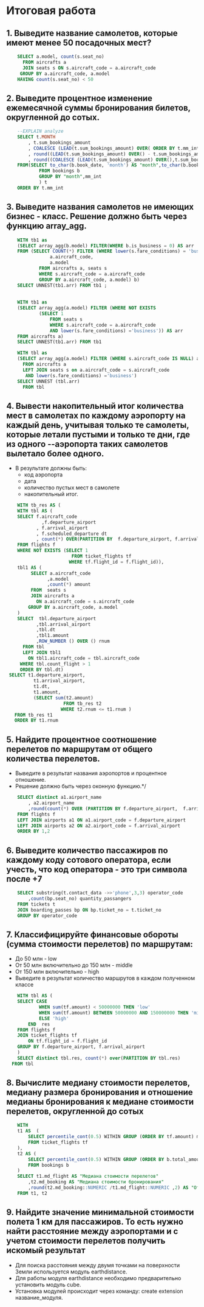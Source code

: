 # Итоговая работа
## 1. Выведите название самолетов, которые имеют менее 50 посадочных мест?
```SQL
    SELECT a.model, count(s.seat_no)
      FROM aircrafts a
      JOIN seats s ON s.aircraft_code = a.aircraft_code 
     GROUP BY a.aircraft_code, a.model   
    HAVING count(s.seat_no) < 50  
```

## 2. Выведите процентное изменение ежемесячной суммы бронирования билетов, округленной до сотых.
```SQL
    --EXPLAIN analyze
    SELECT t.MONTH
        , t.sum_bookings_amount
        , COALESCE (LEAD(t.sum_bookings_amount) OVER( ORDER BY t.mm_int),0)
        , round((LEAD(t.sum_bookings_amount) OVER() - t.sum_bookings_amount) / t.sum_bookings_amount*100,2) change_persent_amount 
        , round((COALESCE (LEAD(t.sum_bookings_amount) OVER(),t.sum_bookings_amount) - t.sum_bookings_amount) / t.sum_bookings_amount*100,2) change_persent_amount 
    FROM(SELECT to_char(b.book_date, 'month') AS "month",to_char(b.book_date,'MM') mm_int,  sum (b.total_amount) sum_bookings_amount 
            FROM bookings b 
            GROUP BY "month",mm_int
            ) t
    ORDER BY t.mm_int
```

## 3. Выведите названия самолетов не имеющих бизнес - класс. Решение должно быть через функцию array_agg.
```SQL
    WITH tb1 as
    (SELECT array_agg(b.model) FILTER(WHERE b.is_business = 0) AS arr
    FROM (SELECT COUNT(*) FILTER (WHERE lower(s.fare_conditions) = 'business') AS is_business,
                a.aircraft_code,
                a.model 
            FROM aircrafts a, seats s
            WHERE s.aircraft_code = a.aircraft_code
            GROUP BY a.aircraft_code, a.model) b)
    SELECT UNNEST(tb1.arr) FROM tb1 ;
            
            
    WITH tb1 as
    (SELECT array_agg(a.model) FILTER (WHERE NOT EXISTS 
            (SELECT 1 
                FROM seats s 
                WHERE s.aircraft_code = a.aircraft_code 
                AND lower(s.fare_conditions) ='business')) AS arr
    FROM aircrafts a)
    SELECT UNNEST(tb1.arr) FROM tb1 

    WITH tbl as  
	(SELECT array_agg(a.model) FILTER (WHERE s.aircraft_code IS NULL) arr  
	  FROM aircrafts a 
	  LEFT JOIN seats s on a.aircraft_code = s.aircraft_code 
	   AND lower(s.fare_conditions) ='business')
    SELECT UNNEST (tbl.arr) 
      FROM tbl 
```
## 4. Вывести накопительный итог количества мест в самолетах по каждому аэропорту на каждый день, учитывая только те самолеты, которые летали пустыми и только те дни, где из одного     --аэропорта таких самолетов вылетало более одного.
* В результате должны быть:
  * код аэропорта 
  * дата
  * количество пустых мест в самолете
  * накопительный итог.
```SQL
    WITH tb_res AS (
	WITH tbl AS (
	SELECT f.aircraft_code 
			 ,f.departure_airport
	       , f.arrival_airport
	       , f.scheduled_departure dt
	       , count(*) OVER(PARTITION BY  f.departure_airport, f.arrival_airport, f.scheduled_departure::date) count_flight
 	FROM flights f 
	WHERE NOT EXISTS (SELECT 1
	                    FROM ticket_flights tf 
	                   WHERE tf.flight_id = f.flight_id)),
	tbl1 AS (
		 SELECT a.aircraft_code
		       ,a.model
		       ,count(*) amount
		 FROM  seats s
		 JOIN aircrafts a 
		   ON a.aircraft_code = s.aircraft_code 
		GROUP BY a.aircraft_code, a.model
	)
	SELECT  tbl.departure_airport
	       ,tbl.arrival_airport
	       ,tbl.dt
	       ,tbl1.amount
	       ,ROW_NUMBER () OVER () rnum
	  FROM tbl
	  LEFT JOIN tbl1 
	    ON tbl1.aircraft_code = tbl.aircraft_code
	 WHERE tbl.count_flight > 1
	 ORDER BY tbl.dt)
 SELECT t1.departure_airport,
 		  t1.arrival_airport,
 		  t1.dt,
 		  t1.amount,
 		  (SELECT sum(t2.amount) 
                     FROM tb_res t2
                    WHERE t2.rnum <= t1.rnum )
   FROM tb_res t1
   ORDER BY t1.rnum

```

## 5. Найдите процентное соотношение перелетов по маршрутам от общего количества перелетов.
* Выведите в результат названия аэропортов и процентное отношение.
* Решение должно быть через оконную функцию.*/
```SQL
    SELECT distinct a1.airport_name
        , a2.airport_name
        ,round(count(*) OVER (PARTITION BY f.departure_airport,  f.arrival_airport)*1./ count(*) OVER () * 100.,2) || '%' result_fuction
    FROM flights f
    LEFT JOIN airports a1 ON a1.airport_code = f.departure_airport
    LEFT JOIN airports a2 ON a2.airport_code = f.arrival_airport
    ORDER BY 1,2
```

## 6. Выведите количество пассажиров по каждому коду сотового оператора, если учесть, что код оператора - это три символа после +7
```SQL
    SELECT substring(t.contact_data ->>'phone',3,3) operator_code
        ,count(bp.seat_no) quantity_passangers
    FROM tickets t 
    JOIN boarding_passes bp ON bp.ticket_no = t.ticket_no 
    GROUP BY operator_code 
```

## 7. Классифицируйте финансовые обороты (сумма стоимости перелетов) по маршрутам: 
* До 50 млн - low
* От 50 млн включительно до 150 млн - middle
* От 150 млн включительно - high
* Выведите в результат количество маршрутов в каждом полученном классе
```SQL
    WITH tbl AS (
    SELECT CASE 
            WHEN sum(tf.amount) < 50000000 THEN 'low'
            WHEN sum(tf.amount) BETWEEN 50000000 AND 150000000 THEN 'middle'
            ELSE 'high'
        END  res
    FROM flights f 
    JOIN ticket_flights tf 
        ON tf.flight_id = f.flight_id 
    GROUP BY f.departure_airport, f.arrival_airport 
    )
    SELECT distinct tbl.res, count(*) over(PARTITION BY tbl.res)
  FROM tbl
```

## 8. Вычислите медиану стоимости перелетов, медиану размера бронирования и отношение медианы бронирования к медиане стоимости перелетов, округленной до сотых
```SQL
    WITH 
    t1 AS  (
        SELECT percentile_cont(0.5) WITHIN GROUP (ORDER BY tf.amount) md_flight  
        FROM ticket_flights tf 
    ),
    t2 AS (
        SELECT percentile_cont(0.5) WITHIN GROUP (ORDER BY b.total_amount) md_booking  
        FROM bookings b 
    )
    SELECT t1.md_flight AS "Медиана стоимости перелетов"
        ,t2.md_booking AS "Медиана стоимости бронирования"
        ,round(t2.md_booking::NUMERIC /t1.md_flight::NUMERIC ,2) AS "Отношение" 
    FROM t1, t2  
```

## 9. Найдите значение минимальной стоимости полета 1 км для пассажиров. То есть нужно найти расстояние между аэропортами и с учетом стоимости перелетов получить искомый результат
* Для поиска расстояния между двумя точками на поверхности Земли используется модуль earthdistance.
* Для работы модуля earthdistance необходимо предварительно установить модуль cube.
* Установка модулей происходит через команду: create extension название_модуля.
```SQL

```